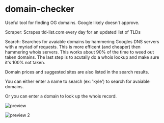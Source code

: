 # domain-checker
Useful tool for finding OG domains. Google likely doesn't approve.

Scraper:
  Scrapes tld-list.com every day for an updated list of TLDs

Search:
  Searches for avaiable domains by hammering Googles DNS servers with a myriad of requests. 
  This is more efficent (and cheaper) then hammering whois servers.
  This works about 90% of the time to weed out taken domains. 
  The last step is to acutally do a whois lookup and make sure it's 100% not taken.

  Domain prices and suggested sites are also listed in the search results.
  
  You can either enter a name to search (ex: 'kyle') to search for avaiable domains.
  
  Or you can enter a domain to look up the whois record.
 
![preview](http://i.imgur.com/PZlOiqK.png)

![preview 2](http://i.imgur.com/0f2eqrB.png)
